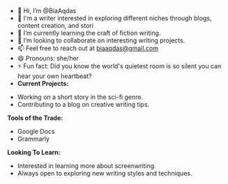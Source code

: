 - 👋 Hi, I’m @BiaAqdas
- 👀 I'm a writer interested in exploring different niches through blogs, content creation, and stori
- 🌱 I’m currently learning the craft of fiction writing.
- 💞️ I’m looking to collaborate on interesting writing projects.
- 📫 Feel free to reach out at biaaqdas@gmail.com
- 😄 Pronouns: she/her
- ⚡ Fun fact: Did you know the world's quietest room is so silent you can hear your own heartbeat?
- **Current Projects:**

* Working on a short story in the sci-fi genre.
* Contributing to a blog on creative writing tips.

**Tools of the Trade:**

* Google Docs
* Grammarly

**Looking To Learn:**

* Interested in learning more about screenwriting.
* Always open to exploring new writing styles and techniques.





<!---
BiaAqdas/BiaAqdas is a ✨ special ✨ repository because its `README.md` (this file) appears on your GitHub profile.
You can click the Preview link to take a look at your changes.
--->
